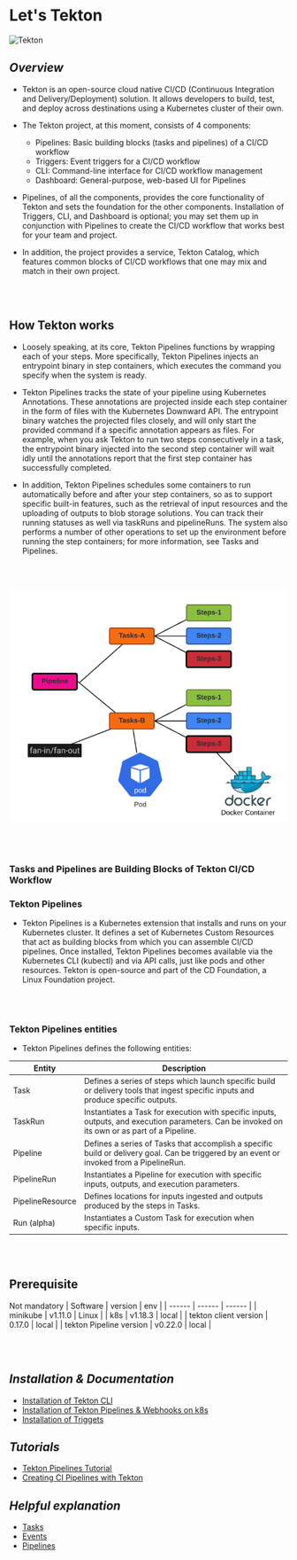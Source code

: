 # Let's Tekton

![Tekton](https://tekton.dev/images/tekton-horizontal-color.png)


## _Overview_
- Tekton is an open-source cloud native CI/CD (Continuous Integration and Delivery/Deployment) solution. It allows developers to build, test, and deploy across destinations using a Kubernetes cluster of their own.

- The Tekton project, at this moment, consists of 4 components:

    - Pipelines: Basic building blocks (tasks and pipelines) of a CI/CD workflow
    - Triggers: Event triggers for a CI/CD workflow
    - CLI: Command-line interface for CI/CD workflow management
    - Dashboard: General-purpose, web-based UI for Pipelines
- Pipelines, of all the components, provides the core functionality of Tekton and sets the foundation for the other components. Installation of Triggers, CLI, and Dashboard is optional; you may set them up in conjunction with Pipelines to create   the CI/CD workflow that works best for your team and project.

- In addition, the project provides a service, Tekton Catalog, which features common blocks of CI/CD workflows that one may mix and match in their own project.

<br/>

<br/>

## How Tekton works
- Loosely speaking, at its core, Tekton Pipelines functions by wrapping each of your steps. More specifically, Tekton Pipelines injects an entrypoint binary in step containers, which executes the command you specify when the system is ready.

- Tekton Pipelines tracks the state of your pipeline using Kubernetes Annotations. These annotations are projected inside each step container in the form of files with the Kubernetes Downward API. The entrypoint binary watches the projected files closely, and will only start the provided command if a specific annotation appears as files. For example, when you ask Tekton to run two steps consecutively in a task, the entrypoint binary injected into the second step container will wait idly until the annotations report that the first step container has successfully completed.

- In addition, Tekton Pipelines schedules some containers to run automatically before and after your step containers, so as to support specific built-in features, such as the retrieval of input resources and the uploading of outputs to blob storage solutions. You can track their running statuses as well via taskRuns and pipelineRuns. The system also performs a number of other operations to set up the environment before running the step containers; for more information, see Tasks and Pipelines.
<br/>

<br/>


![Alt text](docs/images/runtime.png?raw=true "flow")

<br/>

<br/>

### Tasks and Pipelines are Building Blocks of Tekton CI/CD Workflow

### Tekton Pipelines
- Tekton Pipelines is a Kubernetes extension that installs and runs on your Kubernetes cluster. It defines a set of Kubernetes Custom Resources that act as building blocks from which you can assemble CI/CD pipelines. Once installed, Tekton Pipelines becomes available via the Kubernetes CLI (kubectl) and via API calls, just like pods and other resources. Tekton is open-source and part of the CD Foundation, a Linux Foundation project.

<br/>

<br/>

### Tekton Pipelines entities
- Tekton Pipelines defines the following entities:

| Entity | Description |
| ------ | ------ |
| Task | Defines a series of steps which launch specific build or delivery tools that ingest specific inputs and produce specific outputs. |
| TaskRun |	Instantiates a Task for execution with specific inputs, outputs, and execution parameters. Can be invoked on its own or as part of a Pipeline. |
| Pipeline | Defines a series of Tasks that accomplish a specific build or delivery goal. Can be triggered by an event or invoked from a PipelineRun. |
| PipelineRun |	Instantiates a Pipeline for execution with specific inputs, outputs, and execution parameters. |
| PipelineResource	| Defines locations for inputs ingested and outputs produced by the steps in Tasks. |
| Run (alpha) |	Instantiates a Custom Task for execution when specific inputs. |

<br/>

<br/>

## Prerequisite
Not mandatory
| Software | version | env |
| ------ | ------ | ------ |
| minikube | v1.11.0 | Linux |
| k8s | v1.18.3 | local |
| tekton client version | 0.17.0 | local |
| tekton Pipeline version | v0.22.0 | local |

<br/>

<br/>

## _Installation & Documentation_
- [Installation of Tekton CLI](https://tekton.dev/docs/cli/)
- [Installation of Tekton Pipelines & Webhooks on k8s](https://tekton.dev/docs/getting-started/)
- [Installation of Triggets](https://github.com/tektoncd/triggers/blob/main/docs/install.md)

## _Tutorials_
- [Tekton Pipelines Tutorial](https://github.com/tektoncd/pipeline/blob/main/docs/tutorial.md)
- [Creating CI Pipelines with Tekton](https://www.arthurkoziel.com/creating-ci-pipelines-with-tekton-part-1/)


## _Helpful explanation_
- [Tasks](https://tekton.dev/docs/pipelines/tasks/#overview)
- [Events](https://tekton.dev/docs/pipelines/tasks/#defining-steps)
- [Pipelines](https://tekton.dev/docs/pipelines/pipelines/)

